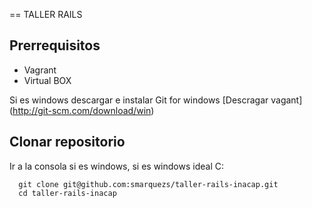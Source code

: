 == TALLER RAILS

## Prerrequisitos
* Vagrant
* Virtual BOX

Si es windows descargar e instalar
Git for windows [Descragar vagant] (http://git-scm.com/download/win)

## Clonar repositorio
Ir a la consola si es windows, si es windows ideal C:

```console
  git clone git@github.com:smarquezs/taller-rails-inacap.git
  cd taller-rails-inacap
```
